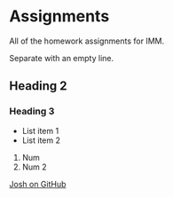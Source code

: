 # Assignments

All of the homework assignments for IMM.

Separate with an empty line.

## Heading 2

### Heading 3

- List item 1
- List item 2

1. Num
2. Num 2

[Josh on GitHub](http://github.com/JoshDavis/)